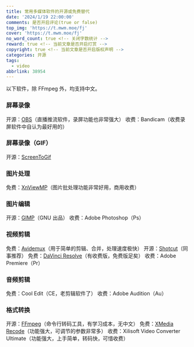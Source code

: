 ```yaml
---
title: 常用多媒体软件的开源或免费替代
date: '2024/1/19 22:00:00'
comments: 是否开启评论(true or false)
top_img: 'https://t.mwm.moe/fj'
cover: 'https://t.mwm.moe/fj'
no_word_count: true <!-- 关闭字数统计 -->
reward: true <!-- 当前文章是否开启打赏 -->
copyright: true <!-- 当前文章是否开启版权声明 -->
categories: 开源
tags:
  - video
abbrlink: 38954
---
```


以下软件，除 FFmpeg 外，均支持中文。

### 屏幕录像

开源：[OBS](https://github.com/obsproject/obs-studio)（直播推流软件，录屏功能也非常强大）
收费：Bandicam（收费录屏软件中自认为最好用的）

### 屏幕录像（GIF）

开源：[ScreenToGif](https://github.com/NickeManarin/ScreenToGif)

### 图片处理

免费：[XnViewMP](https://www.xnview.com/en/xnviewmp/)（图片批处理功能非常好用，商用收费）

### 图片编辑

开源：[GIMP](https://github.com/GNOME/gimp)（GNU 出品）
收费：Adobe Photoshop（Ps）

### 视频剪辑

免费：[Avidemux](https://www.avidemux.org/)（用于简单的剪辑、合并，处理速度极快）
开源：[Shotcut](https://github.com/mltframework/shotcut)（同事推荐）
免费：[DaVinci Resolve](http://www.blackmagicdesign.com/products/davinciresolve/)（有收费版，免费版足矣）
收费：Adobe Premiere（Pr）



### 音频剪辑

免费：Cool Edit（CE，老剪辑软件了）
收费：Adobe Audition（Au）

### 格式转换

开源：[FFmpeg](https://github.com/FFmpeg/FFmpeg)（命令行转码工具，有学习成本，无中文）
免费：[XMedia Recode](https://www.xmedia-recode.de/en/)（功能强大，可调节的参数非常多）
收费：Xilisoft Video Converter Ultimate（功能强大，上手简单，转码快，可惜收费）

